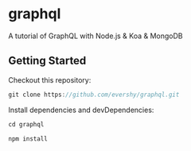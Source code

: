 # graphql
A tutorial of GraphQL with Node.js &amp; Koa &amp; MongoDB

## Getting Started

Checkout this repository:

```javascript
git clone https://github.com/evershy/graphql.git
```
Install dependencies and devDependencies:

```javascript
cd graphql

npm install
```
 
